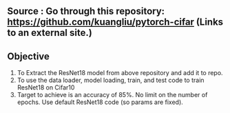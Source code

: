 ## Source : Go through this repository: https://github.com/kuangliu/pytorch-cifar (Links to an external site.)
## Objective
1.  To Extract the ResNet18 model from above repository and add it to repo. 
2.  To use the data loader, model loading, train, and test code to train ResNet18 on Cifar10
3.  Target to achieve is an accuracy of 85%. No limit on the number of epochs. Use default ResNet18 code (so params are fixed). 
